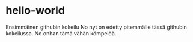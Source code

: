 # hello-world
Ensimmäinen githubin kokeilu
No nyt on edetty pitemmälle tässä githubin kokeilussa.
No onhan tämä vähän kömpelöä.
